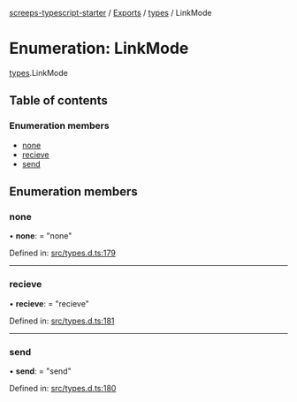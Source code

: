 [screeps-typescript-starter](../README.md) / [Exports](../modules.md) / [types](../modules/types.md) / LinkMode

# Enumeration: LinkMode

[types](../modules/types.md).LinkMode

## Table of contents

### Enumeration members

- [none](types.linkmode.md#none)
- [recieve](types.linkmode.md#recieve)
- [send](types.linkmode.md#send)

## Enumeration members

### none

• **none**: = "none"

Defined in: [src/types.d.ts:179](https://github.com/Baelyk/screeps/blob/9bfed96/src/types.d.ts#L179)

___

### recieve

• **recieve**: = "recieve"

Defined in: [src/types.d.ts:181](https://github.com/Baelyk/screeps/blob/9bfed96/src/types.d.ts#L181)

___

### send

• **send**: = "send"

Defined in: [src/types.d.ts:180](https://github.com/Baelyk/screeps/blob/9bfed96/src/types.d.ts#L180)
